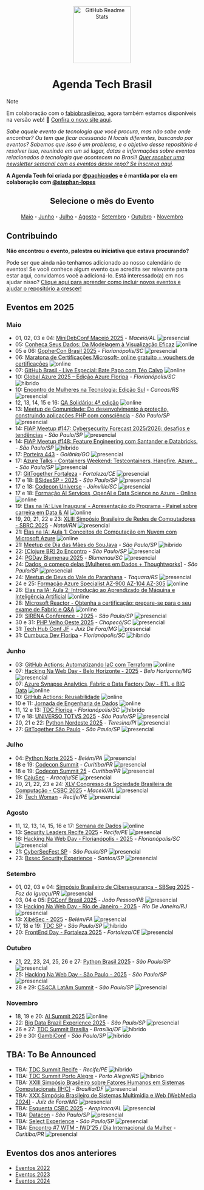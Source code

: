 <p class="header" align="center">
 <img width="150px" src="https://raw.githubusercontent.com/Abacatinhos/agenda-tech-brasil/main/assets/abacatinhos.svg" align="center" alt="GitHub Readme Stats" />
 <h1 align="center">Agenda Tech Brasil</h1> 
</p>

> [!NOTE]  
> Em colaboração com o [fabiobrasileiroo](https://github.com/fabiobrasileiroo), agora também estamos disponíveis na versão web! 🎉 [Confira o novo site aqui](https://agenda-tech-brasil-site.js.org/).

_Sabe aquele evento de tecnologia que você procura, mas não sabe onde encontrar? Ou tem que ficar acessando N locais diferentes, buscando por eventos? Sabemos que isso é um problema, e o objetivo desse repositório é resolver isso, reunindo em um só lugar, datas e informações sobre eventos relacionados à tecnologia que acontecem no Brasil! [Quer receber uma newsletter semanal com os eventos desse repo? Se inscreva aqui](https://www.linkedin.com/newsletters/agenda-tech-7235284852013494272/)._

**A Agenda Tech foi criada por [@pachicodes](https://www.linkedin.com/in/pachicodes/) e é mantida por ela em colaboração com  [@stephan-lopes](https://github.com/stephan-lopes)**

<h2 align="center">Selecione o mês do Evento</h2>
<p class="navigation" align="center">
<a href="#maio">Maio</a>・<a href="#junho">Junho</a>・<a href="#julho">Julho</a>・<a href="#agosto">Agosto</a>・<a href="#setembro">Setembro</a>・<a href="#outubro">Outubro</a>・<a href="#novembro">Novembro</a></p>

## Contribuindo

**Não encontrou o evento, palestra ou iniciativa que estava procurando?**

Pode ser que ainda não tenhamos adicionado ao nosso calendário de eventos! Se você conhece algum evento que acredita ser relevante para estar aqui, convidamos você a adicioná-lo. Está interessado(a) em nos ajudar nisso? [Clique aqui para aprender como incluir novos eventos e ajudar o repositório a crescer!](https://github.com/Abacatinhos/agenda-tech-brasil/blob/master/CONTRIBUTING.md)

## Eventos em 2025
<!-- ANO2025:START -->
### Maio
<!-- MAIO:START -->
- 01, 02, 03 e 04: [MiniDebConf Maceió 2025](https://maceio.mini.debconf.org/) - _Maceió/AL_ ![presencial]
- 05: [Conheça Seus Dados: Da Modelagem à Visualização Eficaz](https://www.meetup.com/microsoft-reactor-sao-paulo/events/307565346/) ![online]
- 05 e 06: [GopherCon Brasil 2025](https://www.blueticket.com.br/evento/35079/gophercon-brasil-2025) - _Florianópolis/SC_ ![presencial]
- 06: [Maratona de Certificações Microsoft- online gratuito + vouchers de certificações](https://www.meetup.com/azureacademy/events/307601273) ![online]
- 07: [GitHub Brasil - Live Especial: Bate Papo com Téo Calvo](https://www.meetup.com/gittogether-brasil/events/307604277) ![online]
- 10: [Global Azure 2025 – Edição Azure Floripa](https://www.meetup.com/azure-floripa/events/306207034/?eventorigin=group_upcoming_events) - _Florianópolis/SC_ ![híbrido]
- 10: [Encontro de Mulheres na Tecnologia: Edição Sul](https://www.sympla.com.br/evento/encontro-de-mulheres-na-tecnologia-edicao-sul/2892542?referrer=www.google.com) - _Canoas/RS_ ![presencial]
- 12, 13, 14, 15 e 16: [QA Solidário: 4ª edição](https://linktr.ee/qasolidario) ![online]
- 13: [Meetup de Comunidade: Do desenvolvimento à proteção, construindo aplicações PHP com consciência](https://www.sympla.com.br/evento/meetup-de-comunidade-do-desenvolvimento-a-protecao-construindo-aplicacoes-php-com-consciencia/2945333) - _São Paulo/SP_ ![presencial]
- 14: [FIAP Meetup #147: Cybersecurity Forecast 2025/2026: desafios e tendências](https://www.meetup.com/fiapmeetups/events/306921593) - _São Paulo/SP_ ![presencial]
- 14: [FIAP Meetup #148: Feature Engineering com Santander e Databricks.](https://www.meetup.com/fiapmeetups/events/307737668) - _São Paulo/SP_ ![híbrido]
- 17: [Porteira 443](https://porteira443.com) - _Goiânia/GO_ ![presencial]
- 17: [Azure Talks - Containers Weekend: Testcontainers, Hangfire, Azure...](https://www.meetup.com/azure-talks/events/307723366) - _São Paulo/SP_ ![presencial]
- 17: [GitTogether Fortaleza](https://www.meetup.com/gittogether-brasil/events/307759226) - _Fortaleza/CE_ ![presencial]
- 17 e 18: [BSidesSP - 2025](https://securitybsides.com.br/) - _São Paulo/SP_ ![presencial]
- 17 e 18: [Codecon Universe](https://codecon.dev/universe) - _Joinville/SC_ ![presencial]
- 17 e 18: [Formação AI Services, OpenAI e Data Science no Azure - Online](https://www.meetup.com/azureacademy/events/306774998) ![online]
- 19: [Elas na IA: Live Inaugural - Apresentação do Programa - Painel sobre carreira em Data & AI](https://www.meetup.com/microsoft-reactor-sao-paulo/events/307237715) ![online]
- 19, 20, 21, 22 e 23: [XLIII Simpósio Brasileiro de Redes de Computadores - SBRC 2025](https://sbrc.sbc.org.br/2025) - _Natal/RN_ ![presencial]
- 21: [Elas na IA: Aula 1: Conceitos de Computação em Nuvem com Microsoft Azure](https://www.meetup.com/microsoft-reactor-sao-paulo/events/307238390) ![online]
- 21: [Meetup de Dia das Mães do SouJava](https://www.meetup.com/soujava/events/307755108/) - _São Paulo/SP_ ![híbrido]
- 22: [[Clojure BR] 2o Encontro](https://www.meetup.com/clojure-br/events/307457094/) - _São Paulo/SP_ ![presencial]
- 24: [PGDay Blumenau 2025](https://pgdayblumenau.com.br/) - _Blumenau/SC_ ![presencial]
- 24: [Dados, o começo delas [Mulheres em Dados + Thoughtworks]](https://mulheresemdados.rds.land/evento-dados-o-comeco-delas) - _São Paulo/SP_ ![presencial]
- 24: [Meetup de Devs do Vale do Paranhana](https://www.sympla.com.br/evento/meetup-de-devs-do-vale-do-paranhana-n-7/2897384?_gl=1*1wfipvs*_gcl_au*mtiwnzi1mjq4ny4xnzqzndywody4*_ga*mzc5nji2nzmzlje3ndm0nja4njg.*_ga_kxh10sqtzf*mtc0mzk2mdg2nc4yljeumtc0mzk2mdk5os41os4wlje5ntkxotyxoda) - _Taquara/RS_ ![presencial]
- 24 e 25: [Formação Azure Specialist AZ-900 AZ-104 AZ-305](https://www.meetup.com/azureacademy/events/306775008) ![online]
- 26: [Elas na IA: Aula 2: Introdução ao Aprendizado de Máquina e Inteligência Artificial](https://www.meetup.com/microsoft-reactor-sao-paulo/events/307306271) ![online]
- 28: [Microsoft Reactor - Obtenha a certificação: prepare-se para o seu exame de Fabric e Q&A](https://www.meetup.com/microsoft-reactor-sao-paulo/events/307565106) ![online]
- 29: [SIRENA Conference - 2025](https://www.instagram.com/sirena.conference/) - _São Paulo/SP_ ![presencial]
- 30 e 31: [PHP Velho Oeste 2025](https://phpvelhoeste.com.br/) - _Chapecó/SC_ ![presencial]
- 31: [Tech Hub Conf JF](https://techhubjf.org/conf) - _Juiz De Fora/MG_ ![presencial]
- 31: [Cumbuca Dev Floripa](https://tech.floripa.br/eventos/cumbuca-dev-floripa/) - _Florianópolis/SC_ ![híbrido]
<!-- MAIO:END -->
### Junho
<!-- JUNHO:START -->
- 03: [GitHub Actions: Automatizando IaC com Terraform](https://www.meetup.com/microsoft-reactor-sao-paulo/events/307305412) ![online]
- 07: [Hacking Na Web Day - Belo Horizonte - 2025](https://www.instagram.com/hackingnawebday/p/dayipmguorj/) - _Belo Horizonte/MG_ ![presencial]
- 07: [Azure Synapse Analytics, Fabric e Data Factory Day - ETL e BIG Data](https://www.meetup.com/azureacademy/events/306775025) ![online]
- 10: [GitHub Actions: Reusabilidade](https://www.meetup.com/microsoft-reactor-sao-paulo/events/307305430) ![online]
- 10 e 11: [Jornada de Engenharia de Dados](https://www.sympla.com.br/evento-online/jornada-de-engenharia-de-dados-2025/2897548?utm_source=github&utm_medium=link&utm_campaign=jornadadeengenhariadedados_2025) ![online]
- 11, 12 e 13: [TDC Floripa](https://thedevconf.com/tdc/2025/florianopolis/) - _Florianópolis/SC_ ![híbrido]
- 17 e 18: [UNIVERSO TOTVS 2025](https://eventos.totvs.com/event/universo-totvs-2025) - _São Paulo/SP_ ![presencial]
- 20, 21 e 22: [Python Nordeste 2025](https://2025.pythonnordeste.org/) - _Teresina/PI_ ![presencial]
- 27: [GitTogether São Paulo](https://www.meetup.com/gittogether-brasil/events/307760086) - _São Paulo/SP_ ![presencial]
<!-- JUNHO:END -->
### Julho
<!-- JULHO:START -->
- 04: [Python Norte 2025](https://2025.pythonnorte.org/pt) - _Belém/PA_ ![presencial]
- 18 e 19: [Codecon Summit](https://codecon.dev/summit) - _Curitiba/PR_ ![presencial]
- 18 e 19: [Codecon Summit 25](https://eventos.codecon.dev/codecon-summit-25/) - _Curitiba/PR_ ![presencial]
- 19: [CajuSec](https://www.cajusec.com.br) - _Aracaju/SE_ ![presencial]
- 20, 21, 22, 23 e 24: [XLV Congresso da Sociedade Brasileira de Computação - CSBC 2025](https://csbc.sbc.org.br/2025/) - _Maceió/AL_ ![presencial]
- 26: [Tech Woman](https://www.instagram.com/techwoman.rec/) - _Recife/PE_ ![presencial]
<!-- JULHO:END -->
### Agosto
<!-- AGOSTO:START -->
- 11, 12, 13, 14, 15, 16 e 17: [Semana de Dados](https://www.sympla.com.br/evento-online/semana-de-dados-2025/2791872?utm_source=github&utm_medium=link&utm_campaign=semanadedados_2025) ![online]
- 13: [Security Leaders Recife 2025](https://securityleaders.com.br/eventos/security-leaders-recife-2025/) - _Recife/PE_ ![presencial]
- 16: [Hacking Na Web Day - Florianópolis - 2025](https://www.instagram.com/hackingnawebday/p/dayipmguorj/) - _Florianópolis/SC_ ![presencial]
- 21: [CyberSecFest SP](https://www.devopsbootcamp.net/cybersecfest-saopaulo) - _São Paulo/SP_ ![presencial]
- 23: [Bxsec Security Experience](https://www.instagram.com/bxsec/) - _Santos/SP_ ![presencial]
<!-- AGOSTO:END -->
### Setembro
<!-- SETEMBRO:START -->
- 01, 02, 03 e 04: [Simpósio Brasileiro de Cibersegurança - SBSeg 2025](https://sbseg2025.ppgia.pucpr.br/) - _Foz do Iguaçu/PR_ ![presencial]
- 03, 04 e 05: [PGConf Brasil 2025](https://2025.pgconf.com.br/) - _João Pessoa/PB_ ![presencial]
- 13: [Hacking Na Web Day - Rio de Janeiro - 2025](https://www.instagram.com/hackingnawebday/p/dayipmguorj/) - _Rio De Janeiro/RJ_ ![presencial]
- 13: [XibéSec - 2025](https://www.instagram.com/xibesec/) - _Belém/PA_ ![presencial]
- 17, 18 e 19: [TDC SP](https://thedevconf.com/tdc/2025/sao-paulo/) - _São Paulo/SP_ ![híbrido]
- 20: [FrontEnd Day - Fortaleza 2025](https://frontendday.com.br/) - _Fortaleza/CE_ ![presencial]
<!-- SETEMBRO:END -->
### Outubro
<!-- OUTUBRO:START -->
- 21, 22, 23, 24, 25, 26 e 27: [Python Brasil 2025](https://2025.pythonbrasil.org.br/) - _São Paulo/SP_ ![presencial]
- 25: [Hacking Na Web Day - São Paulo - 2025](https://www.instagram.com/hackingnawebday/p/dayipmguorj/) - _São Paulo/SP_ ![presencial]
- 28 e 29: [CS4CA LatAm Summit](https://latam.cs4ca.com/) - _São Paulo/SP_ ![presencial]
<!-- OUTUBRO:END -->
### Novembro
<!-- NOVEMBRO:START -->
- 18, 19 e 20: [AI Summit 2025](https://www.sympla.com.br/evento-online/ai-summit-2025/2905033?utm_source=github&utm_medium=link&utm_campaign=aisummit_2025) ![online]
- 22: [Big Data Brazil Experience 2025](https://www.sympla.com.br/evento/big-data-brazil-experience-2025/2571633) - _São Paulo/SP_ ![presencial]
- 26 e 27: [TDC Summit Brasília](https://thedevconf.com/tdc/2025/summit-brasilia/) - _Brasília/DF_ ![híbrido]
- 29 e 30: [GambiConf](https://gambiconf.dev/) - _São Paulo/SP_ ![híbrido]
<!-- NOVEMBRO:END -->
<!-- ANO2025:END -->

## TBA: To Be Announced
<!-- Essa seção são de eventos que estão previstos para acontecer no ano mas ainda não tem mês, ou dia definidos -->
<!-- TBA:START -->
- TBA: [TDC Summit Recife](https://thedevconf.com/tdc/2024/summit-recife/) - _Recife/PE_ ![híbrido]
- TBA: [TDC Summit Porto Alegre](https://thedevconf.com/tdc/2024/summit-porto-alegre/) - _Porto Alegre/RS_ ![híbrido]
- TBA: [XXIII Simpósio Brasileiro sobre Fatores Humanos em Sistemas Computacionais (IHC)](https://www.sbc.org.br/eventos/calendario-de-eventos/evento/657/xxiii-simposio-brasileiro-sobre-fatores-humanos-em-sistemas-computacionais-ihc) - _Brasília/DF_ ![presencial]
- TBA: [XXX Simpósio Brasileiro de Sistemas Multimídia e Web (WebMedia 2024)](https://www.sbc.org.br/eventos/calendario-de-eventos/evento/669/xxx-simposio-brasileiro-de-sistemas-multimidia-e-web-webmedia-2024) - _Juiz de Fora/MG_ ![presencial]
- TBA: [Esquenta CSBC 2025](https://csbc.sbc.org.br/2025/) - _Arapiraca/AL_ ![presencial]
- TBA: [Datacon](https://codecon.dev/datacon) - _São Paulo/SP_ ![presencial]
- TBA: [Select Experience](https://codecon.dev/select) - _São Paulo/SP_ ![presencial]
- TBA: [Encontro #7 WTM - IWD'25 / Dia Internacional da Mulher](https://www.meetup.com/women-techmakers-curitiba/events/305753276) - _Curitiba/PR_ ![presencial]
<!-- TBA:END -->

## Eventos dos anos anteriores

- [Eventos 2022](https://github.com/Abacatinhos/eventos-tech-brasil/blob/main/arquivo/2022.md)
- [Eventos 2023](https://github.com/Abacatinhos/eventos-tech-brasil/blob/main/arquivo/2023.md)
- [Eventos 2024](https://github.com/Abacatinhos/eventos-tech-brasil/blob/main/arquivo/2024.md)

<!--LINK DAS BADGES:START-->

[presencial]: https://img.shields.io/static/v1?label=&message=presencial&color=blue
[híbrido]: https://img.shields.io/static/v1?label=&message=h%C3%ADbrido&color=red
[online]: https://img.shields.io/static/v1?label=&message=online&color=purple

<!--LINK DAS BADGES:END-->
